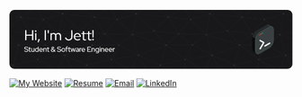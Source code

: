[![Header Image](./assets/header.png)](https://github.com/jettbui)

[![My Website](https://img.shields.io/badge/my_website-000000?style=for-the-badge&logo=About.me&logoColor=white)](https://jettbui.dev/)
[![Resume](https://img.shields.io/badge/my_resume-18181a?style=for-the-badge&logoColor=white)](https://jettbui.dev/JettBui_Resume.pdf)
[![Email](https://img.shields.io/badge/Email-D14836?style=for-the-badge&logo=gmail&logoColor=white)](mailto:jettcbui@gmail.com)
[![LinkedIn](https://img.shields.io/badge/LinkedIn-0077B5?style=for-the-badge&logo=linkedin&logoColor=white)](https://www.linkedin.com/in/jett-bui/)
